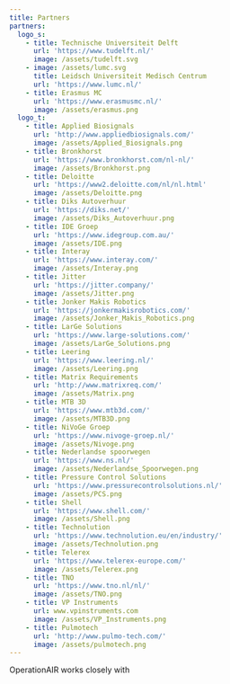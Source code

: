 ```yaml
---
title: Partners
partners:
  logo_s:
    - title: Technische Universiteit Delft
      url: 'https://www.tudelft.nl/'
      image: /assets/tudelft.svg
    - image: /assets/lumc.svg
      title: Leidsch Universiteit Medisch Centrum
      url: 'https://www.lumc.nl/'
    - title: Erasmus MC
      url: 'https://www.erasmusmc.nl/'
      image: /assets/erasmus.png
  logo_t:
    - title: Applied Biosignals
      url: 'http://www.appliedbiosignals.com/'
      image: /assets/Applied_Biosignals.png
    - title: Bronkhorst
      url: 'https://www.bronkhorst.com/nl-nl/'
      image: /assets/Bronkhorst.png
    - title: Deloitte
      url: 'https://www2.deloitte.com/nl/nl.html'
      image: /assets/Deloitte.png
    - title: Diks Autoverhuur
      url: 'https://diks.net/'
      image: /assets/Diks_Autoverhuur.png
    - title: IDE Groep
      url: 'https://www.idegroup.com.au/'
      image: /assets/IDE.png
    - title: Interay
      url: 'https://www.interay.com/'
      image: /assets/Interay.png
    - title: Jitter
      url: 'https://jitter.company/'
      image: /assets/Jitter.png
    - title: Jonker Makis Robotics
      url: 'https://jonkermakisrobotics.com/'
      image: /assets/Jonker_Makis_Robotics.png
    - title: LarGe Solutions
      url: 'https://www.large-solutions.com/'
      image: /assets/LarGe_Solutions.png
    - title: Leering
      url: 'https://www.leering.nl/'
      image: /assets/Leering.png
    - title: Matrix Requirements
      url: 'http://www.matrixreq.com/'
      image: /assets/Matrix.png
    - title: MTB 3D
      url: 'https://www.mtb3d.com/'
      image: /assets/MTB3D.png
    - title: NiVoGe Groep
      url: 'https://www.nivoge-groep.nl/'
      image: /assets/Nivoge.png
    - title: Nederlandse spoorwegen
      url: 'https://www.ns.nl/'
      image: /assets/Nederlandse_Spoorwegen.png
    - title: Pressure Control Solutions
      url: 'https://www.pressurecontrolsolutions.nl/'
      image: /assets/PCS.png
    - title: Shell
      url: 'https://www.shell.com/'
      image: /assets/Shell.png
    - title: Technolution
      url: 'https://www.technolution.eu/en/industry/'
      image: /assets/Technolution.png
    - title: Telerex
      url: 'https://www.telerex-europe.com/'
      image: /assets/Telerex.png
    - title: TNO
      url: 'https://www.tno.nl/nl/'
      image: /assets/TNO.png
    - title: VP Instruments
      url: www.vpinstruments.com
      image: /assets/VP_Instruments.png
    - title: Pulmotech
      url: 'http://www.pulmo-tech.com/'
      image: /assets/pulmotech.png
---
```

OperationAIR works closely with